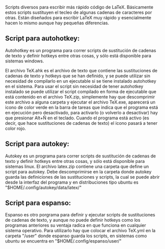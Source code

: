 Scripts diversos para escribir más rápido código de LaTeX. Básicamente estos scripts sustituyen el tecleo de algunas cadenas de caracteres por otras. Están diseñados para escribir LaTeX muy rápido y esencialmente hacen lo mismo aunque hay pequeñas diferencias.

## Script para autohotkey:

Autohotkey es un programa para correr scripts de sustitución de cadenas de texto y definir hotkeys entre otras cosas, y sólo está disponible para sistemas windows.

El archivo TeX.ahk es el archivo de texto que contiene las sustituciones de cadenas de texto y hotkeys que se han definido, y se puede utilizar sin necesidad de compilarlo en un ejecutable si se tiene instalado autohotkey en el sistema. Para usar el script sin necesidad de tener autohotkey instalado se puede utilizar el script compilado en forma de ejecutable que está contenido en el archivo TeX.zip, simplemente hay que descomprimir este archivo a alguna carpeta y ejecutar el archivo TeX.exe, aparecerá un icono de color verde en la barra de tareas que indica que el programa está en ejecución pero desactivado, para activarlo (o volverlo a desactivar) hay que presionar Alt+Ñ en el teclado. Cuando el programa está activo (es decir, que hace sustituciones de cadenas de texto) el icono pasará a tener color rojo.

## Script para autokey:
Autokey es un programa para correr scripts de sustitución de cadenas de texto y definir hotkeys entre otras cosas, y sólo está disponible para sistemas linux. El archivo latex.zip contiene una carpeta que define un script para autokey. Debe descomprimirse en la carpeta donde autokey guarda las definiciones de las sustituciones y scripts, la cual se puede abrir desde la interfaz del programa y en distribuciones tipo ubuntu es "$HOME/.config/autokey/data/latex/"

## Script para espanso:
Espanso es otro porgrama para definir y ejecutar scripts de sustituciones de cadenas de texto, y aunque no puede definir hotkeys como los programas anteriores su ventaja radica en que funciona en cualquier sistema operativo. Para utilizarlo hay que colocar el archivo TeX.yml en la carpeta "/user" donde espanso guarda los scripts, en sistemas como ubuntu se encuentra en "$HOME/.config/espanso/user/"
